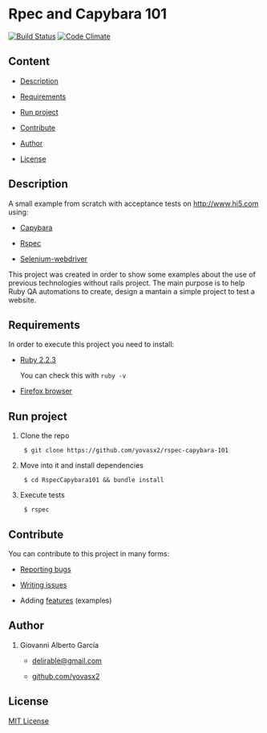 # Rpec and Capybara 101

[![Build Status](https://travis-ci.org/yovasx2/rspec-capybara-101.svg?branch=master)](https://travis-ci.org/yovasx2/rspec-capybara-101)
[![Code Climate](https://codeclimate.com/github/yovasx2/RspecCapybara101/badges/gpa.svg)](https://codeclimate.com/github/yovasx2/RspecCapybara101)

## Content

* [Description](#description)

* [Requirements](#requirements)

* [Run project](#run-project)

* [Contribute](#contribute)

* [Author](#author)

* [License](#license)

<a name="description"/>

## Description

A small example from scratch with acceptance tests on http://www.hi5.com using:

* [Capybara](https://github.com/jnicklas/capybara)

* [Rspec](https://github.com/rspec/rspec)

* [Selenium-webdriver](https://github.com/SeleniumHQ/selenium/tree/master/rb)

This project was created in order to show some examples about the use of previous technologies without rails project. The main purpose is to help Ruby QA automations to create, design a mantain a simple project to test a website. 

<a name="requirements"/>

## Requirements

In order to execute this project you need to install: 

* [Ruby 2.2.3](https://www.ruby-lang.org/es/news/2015/08/18/ruby-2-2-3-released/)

  You can check this with `ruby -v`

* [Firefox browser](https://www.mozilla.org/en-US/firefox/new/)

<a name="run-project"/>

## Run project

1. Clone the repo

    	$ git clone https://github.com/yovasx2/rspec-capybara-101

2. Move into it and install dependencies

		$ cd RspecCapybara101 && bundle install

3. Execute tests

		$ rspec


<a name="contribute"/>

## Contribute

You can contribute to this project in many forms:

* [Reporting bugs](https://github.com/yovasx2/RspecCapybara101/issues)

* [Writing issues](https://github.com/yovasx2/RspecCapybara101/issues)

* Adding [features](https://github.com/yovasx2/RspecCapybara101/pulls) (examples)

<a name="author"/>

## Author

1. Giovanni Alberto García 

    * <a href="mailto:delirable@gmail.com">delirable@gmail.com</a>

    * [github.com/yovasx2](http://github.com/yovasx2)

<a name="license"/>

## License

[MIT License](http://choosealicense.com/licenses/mit/)
